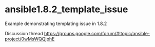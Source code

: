 # ansible1.8.2_template_issue
Example demonstrating templating issue in 1.8.2

Discussion thread https://groups.google.com/forum/#!topic/ansible-project/0wMsWQQjphE
